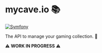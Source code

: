 # mycave.io 📚
[![Symfony](https://github.com/arthvrmichel/mycave.io/actions/workflows/symfony.yml/badge.svg)](https://github.com/arthvrmichel/mycave.io/actions/workflows/symfony.yml)

The API to manage your gaming collection. 👾

⚠️ **WORK IN PROGRESS** ⚠️
